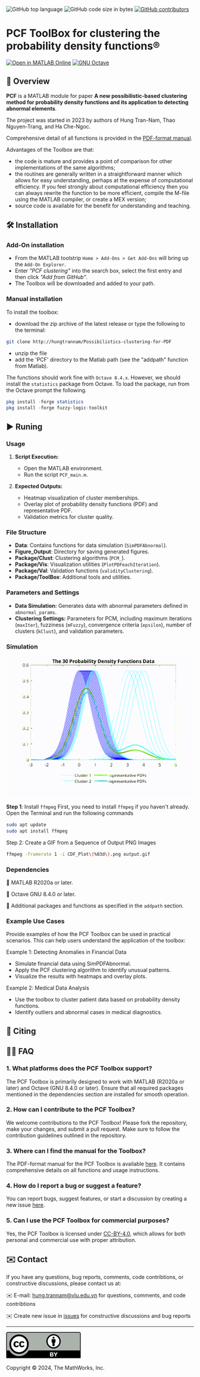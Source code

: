 ![GitHub top language](https://img.shields.io/github/languages/top/hungtrannam/Possibilistic-clustering-for-PDF)
![GitHub code size in bytes](https://img.shields.io/github/languages/code-size/hungtrannam/Possibilistic-clustering-for-PDF)
[![GitHub contributors](https://img.shields.io/github/contributors/hungtrannam/Possibilistic-clustering-for-PDF)](https://github.com/hungtrannam/Possibilistic-clustering-for-PDF/graphs/contributors)

# PCF ToolBox for clustering the probability density functions&reg;


[![Open in MATLAB Online](https://www.mathworks.com/images/responsive/global/open-in-matlab-online.svg)](https://matlab.mathworks.com/open/github/v1?repo=UniprJRC/FSDA&project=FSDA.prj)
[![GNU Octave](https://img.shields.io/badge/Powered_by-GNU_Octave-blue.svg)](https://www.gnu.org/software/octave/)


## 🌟 Overview

**PCF** is a MATLAB module for paper **A new possibilistic-based clustering method for probability density functions and its application to detecting abnormal elements**.

The project was started in 2023 by authors of Hung Tran-Nam, Thao Nguyen-Trang, and Ha Che-Ngoc.

Comprehensive detail of all functions is provided in the [PDF-format manual](https://github.com/hungtrannam/Possibilistic-clustering-for-PDF/blob/main/PCF-manual.pdf).


Advantages of the Toolbox are that:

* the code is mature and provides a point of comparison for other implementations of the same algorithms;
* the routines are generally written in a straightforward manner which allows for easy understanding, perhaps at the expense of computational efficiency. If you feel strongly about computational efficiency then you can always rewrite the function to be more efficient, compile the M-file using the MATLAB compiler, or create a MEX version;
* source code is available for the benefit for understanding and teaching.



## 🛠️ Installation

### Add-On installation
* From the MATLAB toolstrip ```Home > Add-Ons > Get Add-Ons``` will bring up the ```Add-On Explorer```.
* Enter *"PCF clustering"* into the search box, select the first entry and then click *"Add from GitHub"*.
* The Toolbox will be downloaded and added to your path.

### Manual installation

To install the toolbox:
* download the zip archive of the latest release or type the following to the terminal:

```sh
git clone http://hungtrannam/Possibilistics-clustering-for-PDF
```

* unzip the file
* add the 'PCF' directory to the Matlab path (see the "addpath" function from Matlab).


The functions should work fine with `Octave 8.4.x`. However, we should install the ```statistics``` package from Octave. To load the package, run from the Octave prompt the following.

```Octave
pkg install -forge statistics
pkg install -forge fuzzy-logic-toolkit
```

## ▶️ Runing

### Usage

1. **Script Execution:**
   - Open the MATLAB environment.
   - Run the script `PCF_main.m`.

2. **Expected Outputs:**
   - Heatmap visualization of cluster memberships.
   - Overlay plot of probability density functions (PDF) and representative PDF.
   - Validation metrics for cluster quality.

### File Structure

- **Data**: Contains functions for data simulation (`SimPDFAbnormal`).
- **Figure_Output**: Directory for saving generated figures.
- **Package/Clust**: Clustering algorithms (`PCM_`).
- **Package/Vis**: Visualization utilities (`PlotPDFeachIteration`).
- **Package/Val**: Validation functions (`validityClustering`).
- **Package/ToolBox**: Additional tools and utilities.

### Parameters and Settings

- **Data Simulation:** Generates data with abnormal parameters defined in `abnormal_params`.
- **Clustering Settings:** Parameters for PCM, including maximum iterations (`maxIter`), fuzziness (`mFuzzy`), convergence criteria (`epsilon`), number of clusters (`kClust`), and validation parameters.

### Simulation

![Description of the GIF](images/output.gif)

**Step 1**: Install `ffmpeg`
First, you need to install `ffmpeg` if you haven't already. Open the Terminal and run the following commands
```sh
sudo apt update
sudo apt install ffmpeg
```
Step 2: Create a GIF from a Sequence of Output PNG Images

```sh
ffmpeg -framerate 1 -i CDF_Plot\(%03d\).png output.gif
```

### Dependencies

🤖 MATLAB R2020a or later.

🤖 Octave GNU 8.4.0 or later.

🤖 Additional packages and functions as specified in the `addpath` section.

### Example Use Cases

Provide examples of how the PCF Toolbox can be used in practical scenarios. This can help users understand the application of the toolbox:

Example 1: Detecting Anomalies in Financial Data

* Simulate financial data using SimPDFAbnormal.
* Apply the PCF clustering algorithm to identify unusual patterns.
* Visualize the results with heatmaps and overlay plots.

Example 2: Medical Data Analysis

* Use the toolbox to cluster patient data based on probability density functions.
* Identify outliers and abnormal cases in medical diagnostics.

## 📖 Citing





## 🙋‍♂️ FAQ

### 1. What platforms does the PCF Toolbox support?

The PCF Toolbox is primarily designed to work with MATLAB (R2020a or later) and Octave (GNU 8.4.0 or later). Ensure that all required packages mentioned in the dependencies section are installed for smooth operation.

### 2. How can I contribute to the PCF Toolbox?

We welcome contributions to the PCF Toolbox! Please fork the repository, make your changes, and submit a pull request. Make sure to follow the contribution guidelines outlined in the repository.

### 3. Where can I find the manual for the Toolbox?

The PDF-format manual for the PCF Toolbox is available [here](https://github.com/hungtrannam/Possibilistics-clustering-for-PDF/blob/main/PCF-manual.pdf). It contains comprehensive details on all functions and usage instructions.

### 4. How do I report a bug or suggest a feature?

You can report bugs, suggest features, or start a discussion by creating a new issue [here]([link_to_issues](https://github.com/hungtrannam/Probabilistics-clustering-for-PDF/issues)).

### 5. Can I use the PCF Toolbox for commercial purposes?

Yes, the PCF Toolbox is licensed under [CC-BY-4.0](https://creativecommons.org/licenses/by/4.0/), which allows for both personal and commercial use with proper attribution.





## ✉️ Contact

If you have any questions, bug reports, comments, code contribtions, or constructive discussions, please contact us at:

✉️ E-mail: hung.trannam@vlu.edu.vn for questions, comments, and code contribtions

✉️ Create new issue in [issues](https://github.com/hungtrannam/Probabilistic-clustering-for-PDF/issues) for constructive discussions and bug reports





-----------

[![CC-BY-4.0](https://github.com/hungtrannam/Possibilistic-clustering-for-PDF/blob/main/images/cc-by-40.png)](https://creativecommons.org/licenses/by/4.0/)

Copyright &copy; 2024, The MathWorks, Inc.



